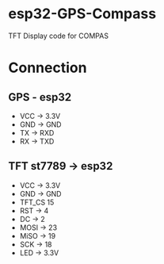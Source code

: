 # esp32-GPS-Compass
TFT Display code for COMPAS
# Connection
## GPS - esp32
- VCC -> 3.3V
- GND -> GND
- TX -> RXD
- RX -> TXD

## TFT st7789 -> esp32
- VCC -> 3.3V
- GND -> GND
- TFT_CS  15
- RST -> 4
- DC -> 2
- MOSI -> 23
- MiSO -> 19
- SCK -> 18
- LED -> 3.3V
